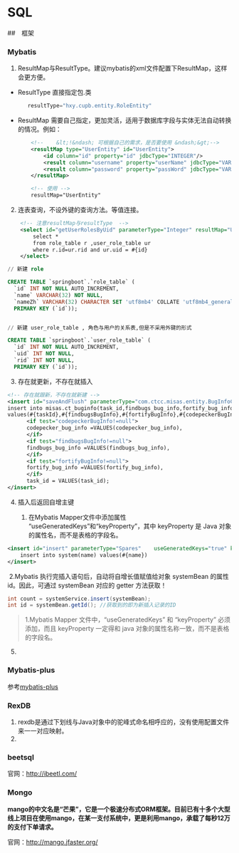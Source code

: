 # SQL

##　框架

### Mybatis
1. ResultMap与ResultType。建议mybatis的xml文件配置下ResultMap，这样会更方便。
  * ResultType 直接指定包.类
    ```java
       resultType="hxy.cupb.entity.RoleEntity"
    ```
  * ResultMap 需要自己指定，更加灵活，适用于数据库字段与实体无法自动转换的情况。例如：
    ```xml
        <!--    &lt;!&ndash; 可根据自己的需求，是否要使用 &ndash;&gt;-->
        <resultMap type="UserEntity" id="UserEntity">
            <id column="id" property="id" jdbcType="INTEGER"/>
            <result column="username" property="userName" jdbcType="VARCHAR"/>
            <result column="password" property="passWord" jdbcType="VARCHAR"/>
        </resultMap>

        <!-- 使用 -->
        resultMap="UserEntity"
    ```
2. 连表查询，不设外键的查询方法。等值连接。

```xml
    <!-- 注意resultMap与resultType  -->
    <select id="getUserRolesByUid" parameterType="Integer" resultMap="UserEntity">
        select *
        from role_table r ,user_role_table ur
        where r.id=ur.rid and ur.uid = #{id}
    </select>
```

```sql
// 新建 role

CREATE TABLE `springboot`.`role_table` (
  `id` INT NOT NULL AUTO_INCREMENT,
  `name` VARCHAR(32) NOT NULL,
  `nameZh` VARCHAR(32) CHARACTER SET 'utf8mb4' COLLATE 'utf8mb4_general_ci' NOT NULL,
  PRIMARY KEY (`id`));


// 新建 user_role_table , 角色与用户的关系表,但是不采用外键的形式

CREATE TABLE `springboot`.`user_role_table` (
  `id` INT NOT NULL AUTO_INCREMENT,
  `uid` INT NOT NULL,
  `rid` INT NOT NULL,
  PRIMARY KEY (`id`));

```
3. 存在就更新，不存在就插入

```xml
<!-- 存在就跟新，不存在就新建 -->
<insert id="saveAndFlush" parameterType="com.ctcc.misas.entity.BugInfoCollectionEntity">
insert into misas.ct_buginfo(task_id,findbugs_bug_info,fortify_bug_info,codepecker_bug_info,merge_bug_info,engine_done)
values(#{taskId},#{findbugsBugInfo},#{fortifyBugInfo},#{codepeckerBugInfo},#{mergeBugInfo},#{engineDone}) ON DUPLICATE KEY UPDATE
      <if test="codepeckerBugInfo!=null">
      codepecker_bug_info =VALUES(codepecker_bug_info),
      </if>
      <if test="findbugsBugInfo!=null">
      findbugs_bug_info =VALUES(findbugs_bug_info),
      </if>
      <if test="fortifyBugInfo!=null">
      fortify_bug_info =VALUES(fortify_bug_info),
      </if>
      task_id = VALUES(task_id);
</insert>
```

4. 插入后返回自增主键

    1. 在Mybatis Mapper文件中添加属性 “useGeneratedKeys”和“keyProperty”，其中 keyProperty 是 Java 对象的属性名，而不是表格的字段名。

```xml
<insert id="insert" parameterType="Spares"    useGeneratedKeys="true" keyProperty="id">
    insert into system(name) values(#{name})
</insert> 
```

​			2.Mybatis 执行完插入语句后，自动将自增长值赋值给对象 systemBean 的属性id。因此，可通过 systemBean 对应的 getter 方法获取！

```java
int count = systemService.insert(systemBean);
int id = systemBean.getId(); //获取到的即为新插入记录的ID 
```

> 1.Mybatis Mapper 文件中，“useGeneratedKeys” 和 “keyProperty” 必须添加，而且 keyProperty 一定得和 java 对象的属性名称一致，而不是表格的字段名。

5. 


### Mybatis-plus

参考[mybatis-plus](mybatis-plus.md)

### RexDB

1. rexdb是通过下划线与Java对象中的驼峰式命名相呼应的，没有使用配置文件来一一对应映射。
2. 


### beetsql

官网：http://ibeetl.com/

### Mongo

**mango的中文名是“芒果”，它是一个极速分布式ORM框架。目前已有十多个大型线上项目在使用mango，在某一支付系统中，更是利用mango，承载了每秒12万的支付下单请求。**

官网：http://mango.jfaster.org/